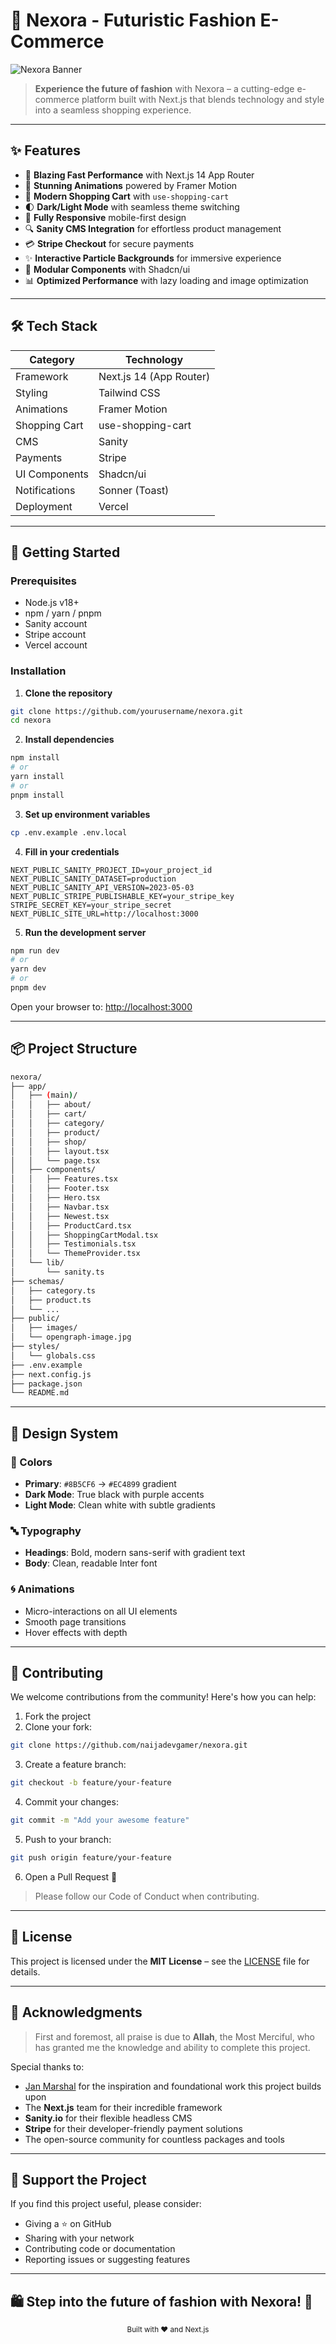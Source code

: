 # 🌌 Nexora - Futuristic Fashion E-Commerce

![Nexora Banner](https://images.unsplash.com/photo-1483985988355-763728e1935b?ixlib=rb-4.0.3&ixid=M3wxMjA3fDB8MHxwaG90by1wYWdlfHx8fGVufDB8fHx8fA%3D%3D&auto=format&fit=crop&w=2070&q=80)

> **Experience the future of fashion** with Nexora – a cutting-edge e-commerce platform built with Next.js that blends technology and style into a seamless shopping experience.

---

## ✨ Features

- 🚀 **Blazing Fast Performance** with Next.js 14 App Router
- 🎨 **Stunning Animations** powered by Framer Motion
- 🛒 **Modern Shopping Cart** with `use-shopping-cart`
- 🌓 **Dark/Light Mode** with seamless theme switching
- 📱 **Fully Responsive** mobile-first design
- 🔍 **Sanity CMS Integration** for effortless product management
- 💳 **Stripe Checkout** for secure payments
- ✨ **Interactive Particle Backgrounds** for immersive experience
- 🧩 **Modular Components** with Shadcn/ui
- 📊 **Optimized Performance** with lazy loading and image optimization

---

## 🛠️ Tech Stack

| Category      | Technology              |
| ------------- | ----------------------- |
| Framework     | Next.js 14 (App Router) |
| Styling       | Tailwind CSS            |
| Animations    | Framer Motion           |
| Shopping Cart | use-shopping-cart       |
| CMS           | Sanity                  |
| Payments      | Stripe                  |
| UI Components | Shadcn/ui               |
| Notifications | Sonner (Toast)          |
| Deployment    | Vercel                  |

---

## 🚀 Getting Started

### Prerequisites

- Node.js v18+
- npm / yarn / pnpm
- Sanity account
- Stripe account
- Vercel account

### Installation

1. **Clone the repository**

```bash
git clone https://github.com/yourusername/nexora.git
cd nexora
```

2. **Install dependencies**

```bash
npm install
# or
yarn install
# or
pnpm install
```

3. **Set up environment variables**

```bash
cp .env.example .env.local
```

4. **Fill in your credentials**

```env
NEXT_PUBLIC_SANITY_PROJECT_ID=your_project_id
NEXT_PUBLIC_SANITY_DATASET=production
NEXT_PUBLIC_SANITY_API_VERSION=2023-05-03
NEXT_PUBLIC_STRIPE_PUBLISHABLE_KEY=your_stripe_key
STRIPE_SECRET_KEY=your_stripe_secret
NEXT_PUBLIC_SITE_URL=http://localhost:3000
```

5. **Run the development server**

```bash
npm run dev
# or
yarn dev
# or
pnpm dev
```

Open your browser to: [http://localhost:3000](http://localhost:3000)

---

## 📦 Project Structure

```bash
nexora/
├── app/
│   ├── (main)/
│   │   ├── about/
│   │   ├── cart/
│   │   ├── category/
│   │   ├── product/
│   │   ├── shop/
│   │   ├── layout.tsx
│   │   └── page.tsx
│   ├── components/
│   │   ├── Features.tsx
│   │   ├── Footer.tsx
│   │   ├── Hero.tsx
│   │   ├── Navbar.tsx
│   │   ├── Newest.tsx
│   │   ├── ProductCard.tsx
│   │   ├── ShoppingCartModal.tsx
│   │   ├── Testimonials.tsx
│   │   └── ThemeProvider.tsx
│   └── lib/
│       └── sanity.ts
├── schemas/
│   ├── category.ts
│   ├── product.ts
│   └── ...
├── public/
│   ├── images/
│   └── opengraph-image.jpg
├── styles/
│   └── globals.css
├── .env.example
├── next.config.js
├── package.json
└── README.md
```

---

## 🎨 Design System

### 🎨 Colors

- **Primary**: `#8B5CF6` → `#EC4899` gradient
- **Dark Mode**: True black with purple accents
- **Light Mode**: Clean white with subtle gradients

### 🔤 Typography

- **Headings**: Bold, modern sans-serif with gradient text
- **Body**: Clean, readable Inter font

### 🌀 Animations

- Micro-interactions on all UI elements
- Smooth page transitions
- Hover effects with depth

---

## 🤝 Contributing

We welcome contributions from the community! Here's how you can help:

1. Fork the project
2. Clone your fork:

```bash
git clone https://github.com/naijadevgamer/nexora.git
```

3. Create a feature branch:

```bash
git checkout -b feature/your-feature
```

4. Commit your changes:

```bash
git commit -m "Add your awesome feature"
```

5. Push to your branch:

```bash
git push origin feature/your-feature
```

6. Open a Pull Request 🎉

> Please follow our Code of Conduct when contributing.

---

## 📄 License

This project is licensed under the **MIT License** – see the [LICENSE](LICENSE) file for details.

---

## 🙏 Acknowledgments

> First and foremost, all praise is due to **Allah**, the Most Merciful, who has granted me the knowledge and ability to complete this project.

Special thanks to:

- [Jan Marshal](https://janmarshal.com/about) for the inspiration and foundational work this project builds upon
- The **Next.js** team for their incredible framework
- **Sanity.io** for their flexible headless CMS
- **Stripe** for their developer-friendly payment solutions
- The open-source community for countless packages and tools

---

## 🌟 Support the Project

If you find this project useful, please consider:

- Giving a ⭐ on GitHub
- Sharing with your network
- Contributing code or documentation
- Reporting issues or suggesting features

---

## 🛍️ Step into the future of fashion with Nexora! 🚀

<div align="center">
  <sub>Built with ❤️ and Next.js</sub>
</div>
